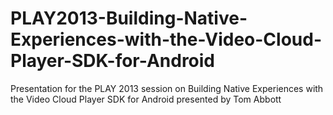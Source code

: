 PLAY2013-Building-Native-Experiences-with-the-Video-Cloud-Player-SDK-for-Android
================================================================================

Presentation for the PLAY 2013 session on Building Native Experiences with the Video Cloud Player SDK for Android presented by Tom Abbott
